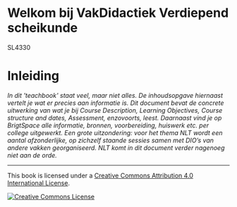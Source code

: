 # Welkom bij VakDidactiek Verdiepend scheikunde
SL4330

# Inleiding

_In dit 'teachbook' staat veel, maar niet alles. De inhoudsopgave hiernaast vertelt je wat er precies aan informatie is. Dit document bevat de concrete uitwerking van wat je bij Course Description, Learning Objectives, Course structure and dates, Assessment, enzovoorts, leest. Daarnaast vind je op BrigtSpace alle informatie, bronnen, voorbereiding, huiswerk etc. per college uitgewerkt. Een grote uitzondering: voor het thema NLT wordt een aantal afzonderlijke, op zichzelf staande sessies samen met DIO’s van andere vakken georganiseerd. NLT komt in dit document verder nagenoeg niet aan de orde._


---

This book is licensed under a <a rel="license" href="http://creativecommons.org/licenses/by/4.0/">Creative Commons Attribution 4.0 International License</a>.

<a rel="license" href="http://creativecommons.org/licenses/by/4.0/"><img alt="Creative Commons License" style="border-width:0" src="https://i.creativecommons.org/l/by/4.0/88x31.png"/></a>

